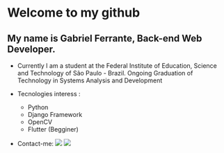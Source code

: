 # Welcome to my github
## My name is Gabriel Ferrante, Back-end Web Developer.
- Currently I am a student at the Federal Institute of Education, Science and Technology of São Paulo - Brazil. Ongoing Graduation of Technology in Systems Analysis and Development
- Tecnologies interess : 
  * Python 
  * Django Framework 
  * OpenCV 
  * Flutter (Begginer)

- Contact-me: [<img src="https://img.shields.io/badge/linkedin-%230077B5.svg?&style=for-the-badge&logo=linkedin&logoColor=white" />](https://www.linkedin.com/in/gabriel-souto-ferrante/) [<img src="https://img.shields.io/badge/facebook-%231877F2.svg?&style=for-the-badge&logo=facebook&logoColor=white"/>](https://www.facebook.com/Gabriel.Ferrante10/)

<!--
**GabrielFerrante/GabrielFerrante** is a ✨ _special_ ✨ repository because its `README.md` (this file) appears on your GitHub profile.


